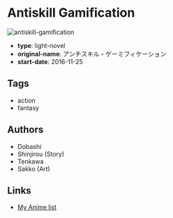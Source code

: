 # Antiskill Gamification

![antiskill-gamification](https://cdn.myanimelist.net/images/manga/1/185410.jpg)

-   **type**: light-novel
-   **original-name**: アンチスキル・ゲーミフィケーション
-   **start-date**: 2016-11-25

## Tags

-   action
-   fantasy

## Authors

-   Dobashi
-   Shinjirou (Story)
-   Tenkawa
-   Sakko (Art)

## Links

-   [My Anime list](https://myanimelist.net/manga/102415/Antiskill_Gamification)
